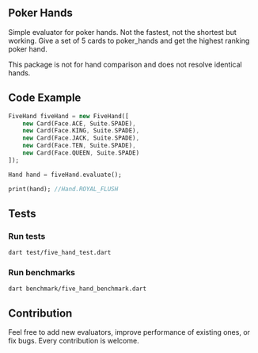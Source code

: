## Poker Hands

Simple evaluator for poker hands. Not the fastest, not the shortest but working.
Give a set of 5 cards to poker_hands and get the highest ranking poker hand. 

This package is not for hand comparison and does not resolve identical hands.

## Code Example

```dart
FiveHand fiveHand = new FiveHand([
    new Card(Face.ACE, Suite.SPADE),
    new Card(Face.KING, Suite.SPADE),
    new Card(Face.JACK, Suite.SPADE),
    new Card(Face.TEN, Suite.SPADE),
    new Card(Face.QUEEN, Suite.SPADE)
]);

Hand hand = fiveHand.evaluate();

print(hand); //Hand.ROYAL_FLUSH
```

## Tests

### Run tests 
```
dart test/five_hand_test.dart
```

### Run benchmarks
```
dart benchmark/five_hand_benchmark.dart
```


## Contribution

Feel free to add new evaluators, improve performance of existing ones, or fix bugs. 
Every contribution is welcome.



